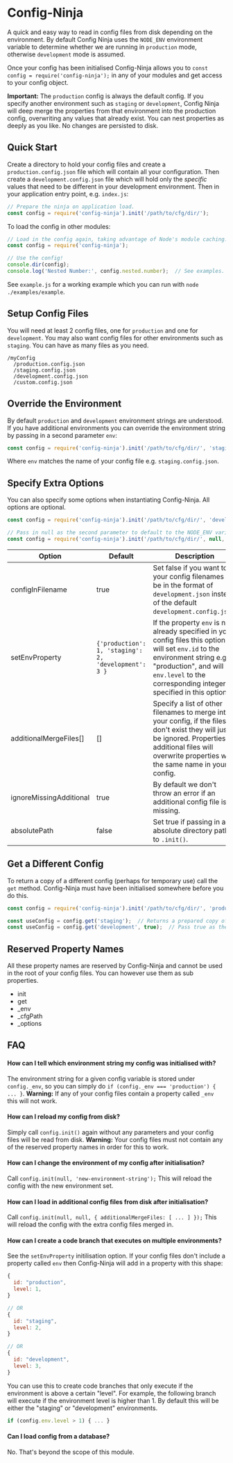 # Config-Ninja
A quick and easy way to read in config files from disk depending on the environment. By default Config Ninja uses the `NODE_ENV` environment variable to determine whether we are running in `production` mode, otherwise `development` mode is assumed.

Once your config has been initialised Config-Ninja allows you to `const config = require('config-ninja');` in any of your modules and get access to your config object.

**Important:** The `production` config is always the default config. If you specify another environment such as `staging` or `development`, Config Ninja will deep merge the properties from that environment into the production config, overwriting any values that already exist. You can nest properties as deeply as you like. No changes are persisted to disk.

## Quick Start
Create a directory to hold your config files and create a `production.config.json` file which will contain all your configuration. Then create a `development.config.json` file which will hold only the _specific_ values that need to be different in your development environment. Then in your application entry point, e.g. `index.js`:

```javascript
// Prepare the ninja on application load.
const config = require('config-ninja').init('/path/to/cfg/dir/');
```

To load the config in other modules:
```javascript
// Load in the config again, taking advantage of Node's module caching.
const config = require('config-ninja');

// Use the config!
console.dir(config);
console.log('Nested Number:', config.nested.number);  // See examples.
```

See `example.js` for a working example which you can run with `node ./examples/example`.

## Setup Config Files
You will need at least 2 config files, one for `production` and one for `development`. You may also want config files for other environments such as `staging`. You can have as many files as you need.

```
/myConfig
  /production.config.json
  /staging.config.json
  /development.config.json
  /custom.config.json
```

## Override the Environment
By default `production` and `development` environment strings are understood. If you have additional environments you can override the environment string by passing in a second parameter `env`:
```javascript
const config = require('config-ninja').init('/path/to/cfg/dir/', 'staging');
```
Where `env` matches the name of your config file e.g. `staging.config.json`.

## Specify Extra Options
You can also specify some options when instantiating Config-Ninja. All options are optional.

```javascript
const config = require('config-ninja').init('/path/to/cfg/dir/', 'development', { ... });
```

```javascript
// Pass in null as the second parameter to default to the NODE_ENV variable.
const config = require('config-ninja').init('/path/to/cfg/dir/', null, { ... });
```

| Option                  | Default | Description |
|-------------------------|---------|-------------|
| configInFilename        | true    | Set false if you want to your config  filenames to be in the format of `development.json` instead of the default `development.config.json`. |
| setEnvProperty          | `{'production': 1, 'staging': 2, 'development': 3 }` | If the property `env` is not already specified in your config files this option will set `env.id` to the environment string e.g. "production", and will set `env.level` to the corresponding integer specified in this option. |
| additionalMergeFiles[]  | []      | Specify a list of other filenames to merge into your config, if the files don't exist they will just be ignored. Properties in additional files will overwrite properties with the same name in your config. |
| ignoreMissingAdditional | true   | By default we don't throw an error if an additional config file is missing. |
| absolutePath            | false  | Set true if passing in an absolute directory path to `.init()`. |

## Get a Different Config
To return a copy of a different config (perhaps for temporary use) call the `get` method. Config-Ninja must have been initialised somewhere before you do this.
```javascript
const config = require('config-ninja').init('/path/to/cfg/dir/', 'production');

const useConfig = config.get('staging');  // Returns a prepared copy of the staging config.
const useConfig = config.get('development', true);  // Pass true as the 2nd param to return just the raw file as JSON.
```

## Reserved Property Names
All these property names are reserved by Config-Ninja and cannot be used in the root of your config files. You can however use them as sub properties.

* init
* get
* \_env
* \_cfgPath
* \_options

## FAQ

#### How can I tell which environment string my config was initialised with?
The environment string for a given config variable is stored under `config._env`, so you can simply do `if (config._env === 'production') { ... }`. **Warning:** If any of your config files contain a property called `_env` this will not work.

#### How can I reload my config from disk?
Simply call `config.init()` again without any parameters and your config files will be read from disk. **Warning:** Your config files must not contain any of the reserved property names in order for this to work.

#### How can I change the environment of my config after initialisation?
Call `config.init(null, 'new-environment-string');` This will reload the config with the new environment set.

#### How can I load in additional config files from disk after initialisation?
Call `config.init(null, null, { additionalMergeFiles: [ ... ] });` This will reload the config with the extra config files merged in.

#### How can I create a code branch that executes on multiple environments?
See the `setEnvProperty` initilisation option. If your config files don't include a property called `env` then Config-Ninja will add in a property with this shape:
```javascript
{
  id: "production",
  level: 1,
}

// OR
{
  id: "staging",
  level: 2,
}

// OR
{
  id: "development",
  level: 3,
}
```
You can use this to create code branches that only execute if the environment is above a certain "level". For example, the following branch will execute if the environment level is higher than 1. By default this will be either the "staging" or "development" environments.

 ```javascript
 if (config.env.level > 1) { ... }
 ```

#### Can I load config from a database?
No. That's beyond the scope of this module.
